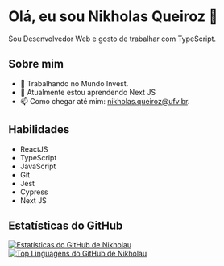 # Olá, eu sou Nikholas Queiroz 👋

Sou Desenvolvedor Web e gosto de trabalhar com TypeScript.

## Sobre mim

- 🔭 Trabalhando no Mundo Invest.
- 🌱 Atualmente estou aprendendo Next JS
- 📫 Como chegar até mim: nikholas.queiroz@ufv.br.

## Habilidades

- ReactJS
- TypeScript
- JavaScript
- Git
- Jest
- Cypress
- Next JS


## Estatísticas do GitHub

<a href="https://github.com/Nikholau">
  <img align="center" src="https://github-readme-stats.vercel.app/api?username=Nikholau&show_icons=true&line_height=27&count_private=true&title_color=ffffff&text_color=c9cacc&icon_color=2bbc8a&bg_color=1d1f21" alt="Estatísticas do GitHub de Nikholau" />
</a>

<a href="https://github.com/Nikholau">
  <img align="center" src="https://github-readme-stats.vercel.app/api/top-langs/?username=Nikholau&hide=html&title_color=ffffff&text_color=c9cacc&icon_color=2bbc8a&bg_color=1d1f21" alt="Top Linguagens do GitHub de Nikholau" />
</a>
